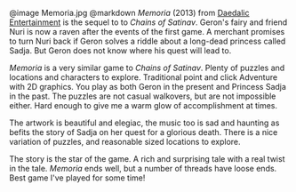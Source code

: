 @image		Memoria.jpg
@markdown
*Memoria* (2013) from [Daedalic Entertainment](https://www.daedalic.com/)
is the sequel to
to *Chains of Satinav*.  Geron's fairy and friend Nuri
is now a raven after the events of the first game.  A merchant
promises to turn Nuri back if Geron solves a riddle about a long-dead
princess called Sadja.  But Geron does not know where his quest will
lead to.

*Memoria* is a very similar game to *Chains of Satinav*.  Plenty of
puzzles and locations and characters to explore.  Traditional point
and click Adventure with 2D graphics.  You play as both Geron in the
present and Princess Sadja in the past.  The puzzles are not casual
walkovers, but are not impossible either.  Hard enough to give me a
warm glow of accomplishment at times.

The artwork is beautiful and elegiac, the music too is sad and
haunting as befits the story of Sadja on her quest for a glorious death.
There is a nice variation of puzzles, and reasonable sized locations
to explore.

The story is the star of the game.  A rich and surprising tale with a
real twist in the tale.  *Memoria* ends well, but a number of threads
have loose ends.  Best game I've played for some time!
